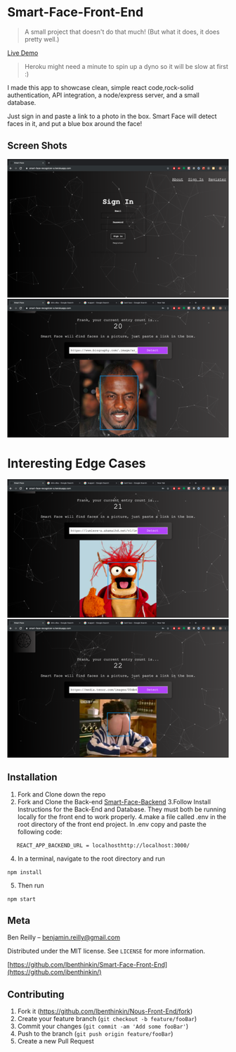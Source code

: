 # Smart-Face-Front-End
> A small project that doesn't do that much!  (But what it does, it does pretty well.)

[Live Demo](https://smart-face-recognizer-a.herokuapp.com/)
>Heroku might need a minute to spin up a dyno so it will be slow at first :)

I made this app to showcase clean, simple react code,rock-solid authentication, API integration, a node/express server, and a small database.

Just sign in and paste a link to a photo in the box.  Smart Face will detect faces in it, and put a blue box around the face!  

## Screen Shots
![](signIn.png)
![](idris.png)

# Interesting Edge Cases
![](muppet.png)
![](buttFace.png)

## Installation

1. Fork and Clone down the repo
2. Fork and Clone the Back-end [Smart-Face-Backend](https://github.com/Ibenthinkin/Smart-Face-Back-End) 
3.Follow Install Instructions for the Back-End and Database.  They must both be running locally for the front end to work properly.
4.make a file called .env in the root directory of the front end project. In .env copy and paste the following code:

```  
   REACT_APP_BACKEND_URL = localhosthttp://localhost:3000/ 
```
4. In a terminal, navigate to the root directory and run 

```
npm install 
```

5. Then run 

```
npm start 
```

## Meta

Ben Reilly –  benjamin.reilly@gmail.com

Distributed under the MIT license. See ``LICENSE`` for more information.

[https://github.com/Ibenthinkin/Smart-Face-Front-End](https://github.com/ibenthinkin/)

## Contributing

1. Fork it (<https://github.com/Ibenthinkin/Nous-Front-End/fork>)
2. Create your feature branch (`git checkout -b feature/fooBar`)
3. Commit your changes (`git commit -am 'Add some fooBar'`)
4. Push to the branch (`git push origin feature/fooBar`)
5. Create a new Pull Request
